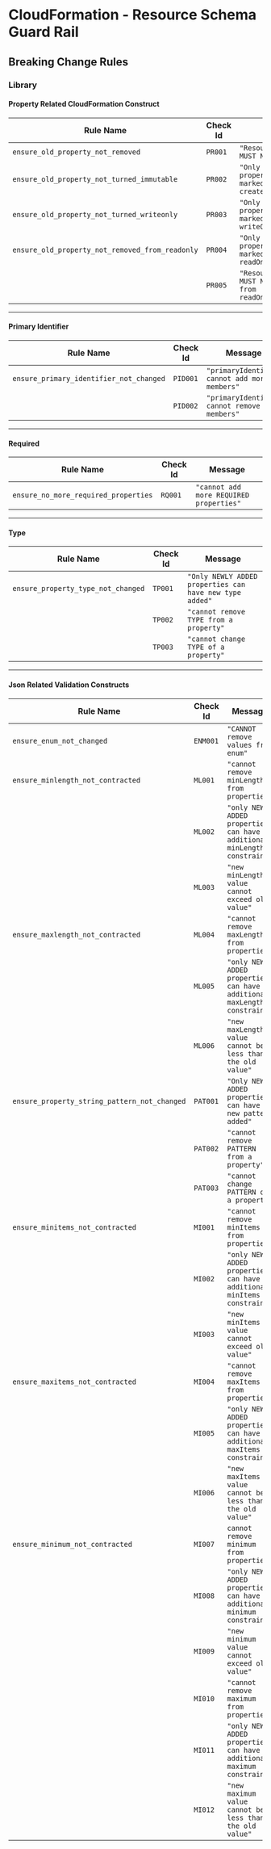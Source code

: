 # CloudFormation - Resource Schema Guard Rail
## Breaking Change Rules
### Library
#### Property Related CloudFormation Construct

| Rule Name   |      Check Id      |  Message |
|----------|-------------|------|
| `ensure_old_property_not_removed` |  `PR001` | `"Resource properties MUST NOT be removed"` |
|`ensure_old_property_not_turned_immutable`|`PR002`|`"Only NEWLY ADDED properties can be marked as createOnlyProperties"`|
|`ensure_old_property_not_turned_writeonly`|`PR003`|`"Only NEWLY ADDED properties can be marked as writeOnlyProperties"`|
|`ensure_old_property_not_removed_from_readonly`|`PR004`|`"Only NEWLY ADDED properties can be marked as readOnlyProperties"`|
||`PR005`|`"Resource properties MUST NOT be removed from readOnlyProperties"`|

***
#### Primary Identifier
| Rule Name   |      Check Id      |  Message |
|----------|------------|------|
|`ensure_primary_identifier_not_changed`|`PID001`|`"primaryIdentifier cannot add more members"`|
||`PID002`|`"primaryIdentifier cannot remove members"`|

***
#### Required
| Rule Name   |      Check Id      |  Message |
|----------|-------------|------|
|`ensure_no_more_required_properties`|`RQ001`|`"cannot add more REQUIRED properties"`|

***
#### Type
| Rule Name   |      Check Id      |  Message |
|----------|-------------|------|
|`ensure_property_type_not_changed`|`TP001`|`"Only NEWLY ADDED properties can have new type added"`|
||`TP002`|`"cannot remove TYPE from a property"`|
||`TP003`|`"cannot change TYPE of a property"`|

***
#### Json Related Validation Constructs
| Rule Name   |      Check Id      | Message                                                    |
|----------|-------------|------------------------------------------------------------|
|`ensure_enum_not_changed`|`ENM001`| `"CANNOT remove values from enum"`                         |
|`ensure_minlength_not_contracted`|`ML001`| `"cannot remove minLength from properties"`                |
||`ML002`|`"only NEWLY ADDED properties can have additional minLength constraint"`|
||`ML003`|`"new minLength value cannot exceed old value"`|
|`ensure_maxlength_not_contracted`|`ML004`| `"cannot remove maxLength from properties"`                |
||`ML005`|`"only NEWLY ADDED properties can have additional maxLength constraint"`|
||`ML006`|`"new maxLength value cannot be less than the old value"`|
|`ensure_property_string_pattern_not_changed`|`PAT001`| `"Only NEWLY ADDED properties can have new pattern added"` |
||`PAT002`|`"cannot remove PATTERN from a property"`|
||`PAT003`|`"cannot change PATTERN of a property"`|
|`ensure_minitems_not_contracted`|`MI001`| `"cannot remove minItems from properties"`                 |
||`MI002`|`"only NEWLY ADDED properties can have additional minItems constraint"`|
||`MI003`|`"new minItems value cannot exceed old value"`|
|`ensure_maxitems_not_contracted`|`MI004`| `"cannot remove maxItems from properties"`                 |
||`MI005`|`"only NEWLY ADDED properties can have additional maxItems constraint"`|
||`MI006`|`"new maxItems value cannot be less than the old value"`|
|`ensure_minimum_not_contracted`|`MI007`| `cannot remove minimum from properties`                    |
||`MI008`|`"only NEWLY ADDED properties can have additional minimum constraint"`|
||`MI009`|`"new minimum value cannot exceed old value"`|
||`MI010`|`"cannot remove maximum from properties"`|
||`MI011`|`"only NEWLY ADDED properties can have additional maximum constraint"`|
||`MI012`|`"new maximum value cannot be less than the old value"`|
